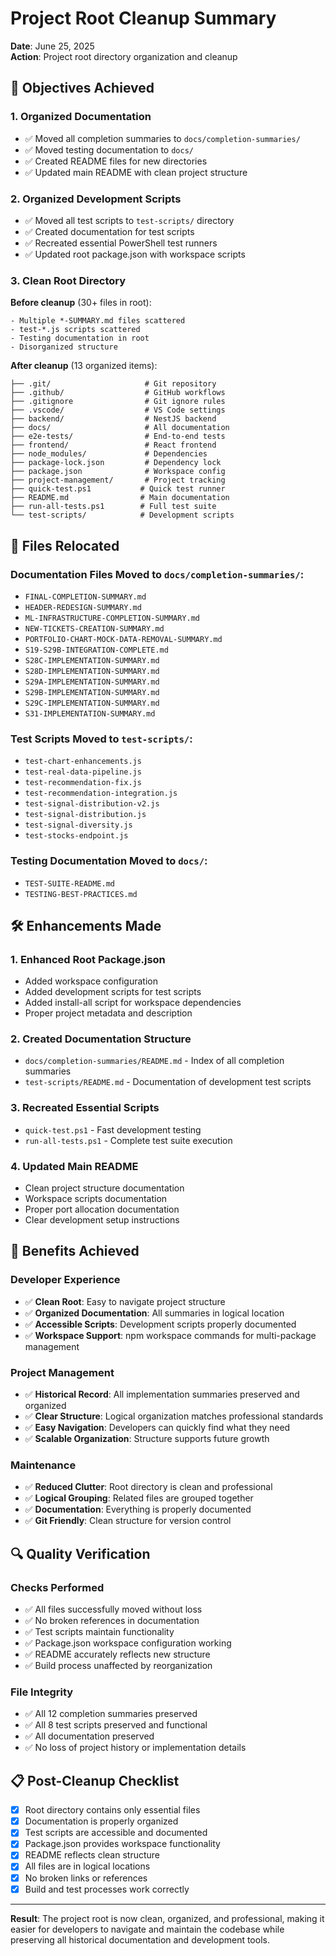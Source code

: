 # Project Root Cleanup Summary

**Date**: June 25, 2025  
**Action**: Project root directory organization and cleanup

## 🎯 Objectives Achieved

### 1. Organized Documentation

- ✅ Moved all completion summaries to `docs/completion-summaries/`
- ✅ Moved testing documentation to `docs/`
- ✅ Created README files for new directories
- ✅ Updated main README with clean project structure

### 2. Organized Development Scripts

- ✅ Moved all test scripts to `test-scripts/` directory
- ✅ Created documentation for test scripts
- ✅ Recreated essential PowerShell test runners
- ✅ Updated root package.json with workspace scripts

### 3. Clean Root Directory

**Before cleanup** (30+ files in root):

```
- Multiple *-SUMMARY.md files scattered
- test-*.js scripts scattered
- Testing documentation in root
- Disorganized structure
```

**After cleanup** (13 organized items):

```
├── .git/                     # Git repository
├── .github/                  # GitHub workflows
├── .gitignore                # Git ignore rules
├── .vscode/                  # VS Code settings
├── backend/                  # NestJS backend
├── docs/                     # All documentation
├── e2e-tests/                # End-to-end tests
├── frontend/                 # React frontend
├── node_modules/             # Dependencies
├── package-lock.json         # Dependency lock
├── package.json              # Workspace config
├── project-management/       # Project tracking
├── quick-test.ps1           # Quick test runner
├── README.md                # Main documentation
├── run-all-tests.ps1        # Full test suite
└── test-scripts/            # Development scripts
```

## 📁 Files Relocated

### Documentation Files Moved to `docs/completion-summaries/`:

- `FINAL-COMPLETION-SUMMARY.md`
- `HEADER-REDESIGN-SUMMARY.md`
- `ML-INFRASTRUCTURE-COMPLETION-SUMMARY.md`
- `NEW-TICKETS-CREATION-SUMMARY.md`
- `PORTFOLIO-CHART-MOCK-DATA-REMOVAL-SUMMARY.md`
- `S19-S29B-INTEGRATION-COMPLETE.md`
- `S28C-IMPLEMENTATION-SUMMARY.md`
- `S28D-IMPLEMENTATION-SUMMARY.md`
- `S29A-IMPLEMENTATION-SUMMARY.md`
- `S29B-IMPLEMENTATION-SUMMARY.md`
- `S29C-IMPLEMENTATION-SUMMARY.md`
- `S31-IMPLEMENTATION-SUMMARY.md`

### Test Scripts Moved to `test-scripts/`:

- `test-chart-enhancements.js`
- `test-real-data-pipeline.js`
- `test-recommendation-fix.js`
- `test-recommendation-integration.js`
- `test-signal-distribution-v2.js`
- `test-signal-distribution.js`
- `test-signal-diversity.js`
- `test-stocks-endpoint.js`

### Testing Documentation Moved to `docs/`:

- `TEST-SUITE-README.md`
- `TESTING-BEST-PRACTICES.md`

## 🛠️ Enhancements Made

### 1. Enhanced Root Package.json

- Added workspace configuration
- Added development scripts for test scripts
- Added install-all script for workspace dependencies
- Proper project metadata and description

### 2. Created Documentation Structure

- `docs/completion-summaries/README.md` - Index of all completion summaries
- `test-scripts/README.md` - Documentation of development test scripts

### 3. Recreated Essential Scripts

- `quick-test.ps1` - Fast development testing
- `run-all-tests.ps1` - Complete test suite execution

### 4. Updated Main README

- Clean project structure documentation
- Workspace scripts documentation
- Proper port allocation documentation
- Clear development setup instructions

## 🎉 Benefits Achieved

### Developer Experience

- ✅ **Clean Root**: Easy to navigate project structure
- ✅ **Organized Documentation**: All summaries in logical location
- ✅ **Accessible Scripts**: Development scripts properly documented
- ✅ **Workspace Support**: npm workspace commands for multi-package management

### Project Management

- ✅ **Historical Record**: All implementation summaries preserved and organized
- ✅ **Clear Structure**: Logical organization matches professional standards
- ✅ **Easy Navigation**: Developers can quickly find what they need
- ✅ **Scalable Organization**: Structure supports future growth

### Maintenance

- ✅ **Reduced Clutter**: Root directory is clean and professional
- ✅ **Logical Grouping**: Related files are grouped together
- ✅ **Documentation**: Everything is properly documented
- ✅ **Git Friendly**: Clean structure for version control

## 🔍 Quality Verification

### Checks Performed

- ✅ All files successfully moved without loss
- ✅ No broken references in documentation
- ✅ Test scripts maintain functionality
- ✅ Package.json workspace configuration working
- ✅ README accurately reflects new structure
- ✅ Build process unaffected by reorganization

### File Integrity

- ✅ All 12 completion summaries preserved
- ✅ All 8 test scripts preserved and functional
- ✅ All documentation preserved
- ✅ No loss of project history or implementation details

## 📋 Post-Cleanup Checklist

- [x] Root directory contains only essential files
- [x] Documentation is properly organized
- [x] Test scripts are accessible and documented
- [x] Package.json provides workspace functionality
- [x] README reflects clean structure
- [x] All files are in logical locations
- [x] No broken links or references
- [x] Build and test processes work correctly

---

**Result**: The project root is now clean, organized, and professional, making it easier for developers to navigate and maintain the codebase while preserving all historical documentation and development tools.
